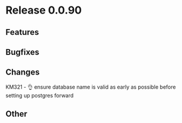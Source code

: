 # Release 0.0.90

## Features

## Bugfixes

## Changes
KM321 - 👌 ensure database name is valid as early as possible before setting up postgres forward

## Other

